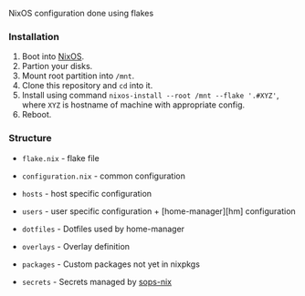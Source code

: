 NixOS configuration done using flakes

### Installation

1. Boot into [NixOS][nixos].
2. Partion your disks.
3. Mount root partition into `/mnt`.
4. Clone this repository and `cd` into it.
5. Install using command `nixos-install --root /mnt --flake '.#XYZ'`, where `XYZ`
is hostname of machine with appropriate config.
6. Reboot.

### Structure
* `flake.nix` - flake file
* `configuration.nix` - common configuration

* `hosts` - host specific configuration
* `users` - user specific configuration + [home-manager][hm] configuration
* `dotfiles` - Dotfiles used by home-manager
* `overlays` - Overlay definition
* `packages` - Custom packages not yet in nixpkgs
* `secrets` - Secrets managed by [sops-nix][sops-nix]

[nixos]: https://channels.nixos.org/nixos-23.05/latest-nixos-minimal-x86_64-linux.iso
[sops-nix]: https://github.com/Mic92/sops-nix
[home-manager]: https://github.com/nix-community/home-manager
